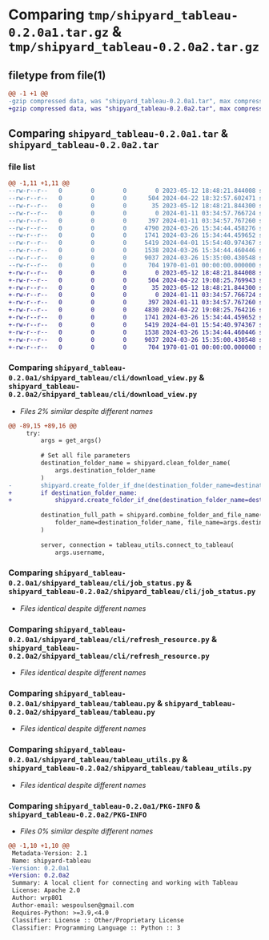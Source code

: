 # Comparing `tmp/shipyard_tableau-0.2.0a1.tar.gz` & `tmp/shipyard_tableau-0.2.0a2.tar.gz`

## filetype from file(1)

```diff
@@ -1 +1 @@
-gzip compressed data, was "shipyard_tableau-0.2.0a1.tar", max compression
+gzip compressed data, was "shipyard_tableau-0.2.0a2.tar", max compression
```

## Comparing `shipyard_tableau-0.2.0a1.tar` & `shipyard_tableau-0.2.0a2.tar`

### file list

```diff
@@ -1,11 +1,11 @@
--rw-r--r--   0        0        0        0 2023-05-12 18:48:21.844008 shipyard_tableau-0.2.0a1/README.md
--rw-r--r--   0        0        0      504 2024-04-22 18:32:57.602471 shipyard_tableau-0.2.0a1/pyproject.toml
--rw-r--r--   0        0        0       35 2023-05-12 18:48:21.844300 shipyard_tableau-0.2.0a1/shipyard_tableau/__init__.py
--rw-r--r--   0        0        0        0 2024-01-11 03:34:57.766724 shipyard_tableau-0.2.0a1/shipyard_tableau/cli/__init__.py
--rw-r--r--   0        0        0      397 2024-01-11 03:34:57.767260 shipyard_tableau-0.2.0a1/shipyard_tableau/cli/authtest.py
--rw-r--r--   0        0        0     4790 2024-03-26 15:34:44.458276 shipyard_tableau-0.2.0a1/shipyard_tableau/cli/download_view.py
--rw-r--r--   0        0        0     1741 2024-03-26 15:34:44.459652 shipyard_tableau-0.2.0a1/shipyard_tableau/cli/job_status.py
--rw-r--r--   0        0        0     5419 2024-04-01 15:54:40.974367 shipyard_tableau-0.2.0a1/shipyard_tableau/cli/refresh_resource.py
--rw-r--r--   0        0        0     1538 2024-03-26 15:34:44.460446 shipyard_tableau-0.2.0a1/shipyard_tableau/tableau.py
--rw-r--r--   0        0        0     9037 2024-03-26 15:35:00.430548 shipyard_tableau-0.2.0a1/shipyard_tableau/tableau_utils.py
--rw-r--r--   0        0        0      704 1970-01-01 00:00:00.000000 shipyard_tableau-0.2.0a1/PKG-INFO
+-rw-r--r--   0        0        0        0 2023-05-12 18:48:21.844008 shipyard_tableau-0.2.0a2/README.md
+-rw-r--r--   0        0        0      504 2024-04-22 19:08:25.769943 shipyard_tableau-0.2.0a2/pyproject.toml
+-rw-r--r--   0        0        0       35 2023-05-12 18:48:21.844300 shipyard_tableau-0.2.0a2/shipyard_tableau/__init__.py
+-rw-r--r--   0        0        0        0 2024-01-11 03:34:57.766724 shipyard_tableau-0.2.0a2/shipyard_tableau/cli/__init__.py
+-rw-r--r--   0        0        0      397 2024-01-11 03:34:57.767260 shipyard_tableau-0.2.0a2/shipyard_tableau/cli/authtest.py
+-rw-r--r--   0        0        0     4830 2024-04-22 19:08:25.764216 shipyard_tableau-0.2.0a2/shipyard_tableau/cli/download_view.py
+-rw-r--r--   0        0        0     1741 2024-03-26 15:34:44.459652 shipyard_tableau-0.2.0a2/shipyard_tableau/cli/job_status.py
+-rw-r--r--   0        0        0     5419 2024-04-01 15:54:40.974367 shipyard_tableau-0.2.0a2/shipyard_tableau/cli/refresh_resource.py
+-rw-r--r--   0        0        0     1538 2024-03-26 15:34:44.460446 shipyard_tableau-0.2.0a2/shipyard_tableau/tableau.py
+-rw-r--r--   0        0        0     9037 2024-03-26 15:35:00.430548 shipyard_tableau-0.2.0a2/shipyard_tableau/tableau_utils.py
+-rw-r--r--   0        0        0      704 1970-01-01 00:00:00.000000 shipyard_tableau-0.2.0a2/PKG-INFO
```

### Comparing `shipyard_tableau-0.2.0a1/shipyard_tableau/cli/download_view.py` & `shipyard_tableau-0.2.0a2/shipyard_tableau/cli/download_view.py`

 * *Files 2% similar despite different names*

```diff
@@ -89,15 +89,16 @@
     try:
         args = get_args()
 
         # Set all file parameters
         destination_folder_name = shipyard.clean_folder_name(
             args.destination_folder_name
         )
-        shipyard.create_folder_if_dne(destination_folder_name=destination_folder_name)
+        if destination_folder_name:
+            shipyard.create_folder_if_dne(destination_folder_name=destination_folder_name)
 
         destination_full_path = shipyard.combine_folder_and_file_name(
             folder_name=destination_folder_name, file_name=args.destination_file_name
         )
 
         server, connection = tableau_utils.connect_to_tableau(
             args.username,
```

### Comparing `shipyard_tableau-0.2.0a1/shipyard_tableau/cli/job_status.py` & `shipyard_tableau-0.2.0a2/shipyard_tableau/cli/job_status.py`

 * *Files identical despite different names*

### Comparing `shipyard_tableau-0.2.0a1/shipyard_tableau/cli/refresh_resource.py` & `shipyard_tableau-0.2.0a2/shipyard_tableau/cli/refresh_resource.py`

 * *Files identical despite different names*

### Comparing `shipyard_tableau-0.2.0a1/shipyard_tableau/tableau.py` & `shipyard_tableau-0.2.0a2/shipyard_tableau/tableau.py`

 * *Files identical despite different names*

### Comparing `shipyard_tableau-0.2.0a1/shipyard_tableau/tableau_utils.py` & `shipyard_tableau-0.2.0a2/shipyard_tableau/tableau_utils.py`

 * *Files identical despite different names*

### Comparing `shipyard_tableau-0.2.0a1/PKG-INFO` & `shipyard_tableau-0.2.0a2/PKG-INFO`

 * *Files 0% similar despite different names*

```diff
@@ -1,10 +1,10 @@
 Metadata-Version: 2.1
 Name: shipyard-tableau
-Version: 0.2.0a1
+Version: 0.2.0a2
 Summary: A local client for connecting and working with Tableau
 License: Apache 2.0
 Author: wrp801
 Author-email: wespoulsen@gmail.com
 Requires-Python: >=3.9,<4.0
 Classifier: License :: Other/Proprietary License
 Classifier: Programming Language :: Python :: 3
```

